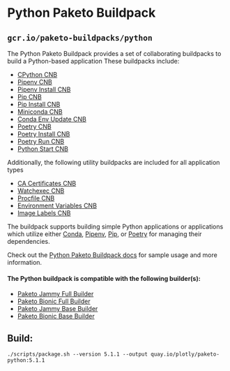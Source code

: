 # Python Paketo Buildpack

## `gcr.io/paketo-buildpacks/python`

The Python Paketo Buildpack provides a set of collaborating buildpacks to build a Python-based application
These buildpacks include:
- [CPython CNB](https://github.com/paketo-buildpacks/cpython)
- [Pipenv CNB](https://github.com/paketo-buildpacks/pipenv)
- [Pipenv Install CNB](https://github.com/paketo-buildpacks/pipenv-install)
- [Pip CNB](https://github.com/paketo-buildpacks/pip)
- [Pip Install CNB](https://github.com/paketo-buildpacks/pip-install)
- [Miniconda CNB](https://github.com/paketo-buildpacks/miniconda)
- [Conda Env Update CNB](https://github.com/paketo-buildpacks/conda-env-update)
- [Poetry CNB](https://github.com/paketo-buildpacks/poetry)
- [Poetry Install CNB](https://github.com/paketo-buildpacks/poetry-install)
- [Poetry Run CNB](https://github.com/paketo-buildpacks/poetry-run)
- [Python Start CNB](https://github.com/paketo-buildpacks/python-start)

Additionally, the following utility buildpacks are included for all application types
- [CA Certificates CNB](https://github.com/paketo-buildpacks/ca-certificates)
- [Watchexec CNB](https://github.com/paketo-buildpacks/watchexec)
- [Procfile CNB](https://github.com/paketo-buildpacks/procfile)
- [Environment Variables CNB](https://github.com/paketo-buildpacks/environment-variables)
- [Image Labels CNB](https://github.com/paketo-buildpacks/image-labels)

The buildpack supports building simple Python applications or applications which
utilize either [Conda](https://conda.io),
[Pipenv](https://pypi.org/project/pipenv/),
[Pip](https://pip.pypa.io/),
or [Poetry](https://python-poetry.org/) for managing their dependencies.

Check out the [Python Paketo Buildpack docs](https://paketo.io/docs/howto/python/) for sample usage and more information.

#### The Python buildpack is compatible with the following builder(s):
- [Paketo Jammy Full Builder](https://github.com/paketo-buildpacks/builder-jammy-full)
- [Paketo Bionic Full Builder](https://github.com/paketo-buildpacks/full-builder)
- [Paketo Jammy Base Builder](https://github.com/paketo-buildpacks/builder-jammy-base)
- [Paketo Bionic Base Builder](https://github.com/paketo-buildpacks/base-builder)

## Build:

```
./scripts/package.sh --version 5.1.1 --output quay.io/plotly/paketo-python:5.1.1
```
